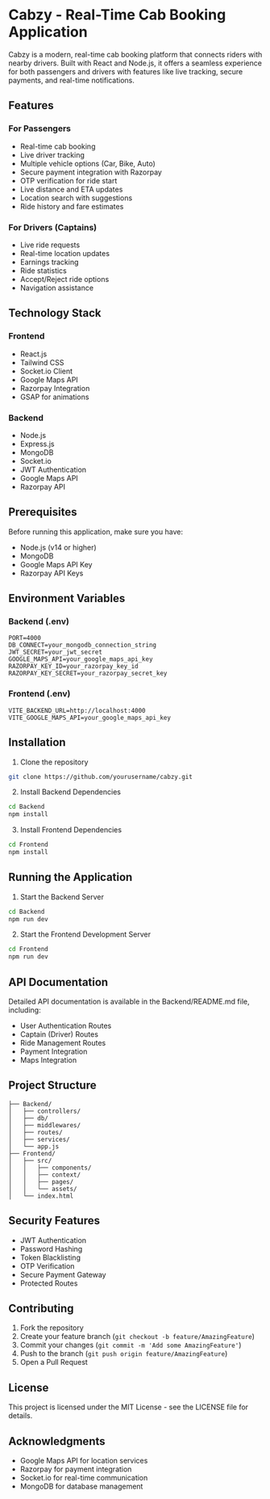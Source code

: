 # Cabzy - Real-Time Cab Booking Application

Cabzy is a modern, real-time cab booking platform that connects riders with nearby drivers. Built with React and Node.js, it offers a seamless experience for both passengers and drivers with features like live tracking, secure payments, and real-time notifications.

## Features

### For Passengers
- Real-time cab booking
- Live driver tracking
- Multiple vehicle options (Car, Bike, Auto)
- Secure payment integration with Razorpay
- OTP verification for ride start
- Live distance and ETA updates
- Location search with suggestions
- Ride history and fare estimates

### For Drivers (Captains)
- Live ride requests
- Real-time location updates
- Earnings tracking
- Ride statistics
- Accept/Reject ride options
- Navigation assistance

## Technology Stack

### Frontend
- React.js
- Tailwind CSS
- Socket.io Client
- Google Maps API
- Razorpay Integration
- GSAP for animations

### Backend
- Node.js
- Express.js
- MongoDB
- Socket.io
- JWT Authentication
- Google Maps API
- Razorpay API

## Prerequisites

Before running this application, make sure you have:

- Node.js (v14 or higher)
- MongoDB
- Google Maps API Key
- Razorpay API Keys

## Environment Variables

### Backend (.env)
```
PORT=4000
DB_CONNECT=your_mongodb_connection_string
JWT_SECRET=your_jwt_secret
GOOGLE_MAPS_API=your_google_maps_api_key
RAZORPAY_KEY_ID=your_razorpay_key_id
RAZORPAY_KEY_SECRET=your_razorpay_secret_key
```

### Frontend (.env)
```
VITE_BACKEND_URL=http://localhost:4000
VITE_GOOGLE_MAPS_API=your_google_maps_api_key
```

## Installation

1. Clone the repository
```bash
git clone https://github.com/yourusername/cabzy.git
```

2. Install Backend Dependencies
```bash
cd Backend
npm install
```

3. Install Frontend Dependencies
```bash
cd Frontend
npm install
```

## Running the Application

1. Start the Backend Server
```bash
cd Backend
npm run dev
```

2. Start the Frontend Development Server
```bash
cd Frontend
npm run dev
```

## API Documentation

Detailed API documentation is available in the Backend/README.md file, including:
- User Authentication Routes
- Captain (Driver) Routes
- Ride Management Routes
- Payment Integration
- Maps Integration

## Project Structure

```
├── Backend/
│   ├── controllers/
│   ├── db/
│   ├── middlewares/
│   ├── routes/
│   ├── services/
│   └── app.js
├── Frontend/
│   ├── src/
│   │   ├── components/
│   │   ├── context/
│   │   ├── pages/
│   │   └── assets/
│   └── index.html
```

## Security Features

- JWT Authentication
- Password Hashing
- Token Blacklisting
- OTP Verification
- Secure Payment Gateway
- Protected Routes

## Contributing

1. Fork the repository
2. Create your feature branch (`git checkout -b feature/AmazingFeature`)
3. Commit your changes (`git commit -m 'Add some AmazingFeature'`)
4. Push to the branch (`git push origin feature/AmazingFeature`)
5. Open a Pull Request

## License

This project is licensed under the MIT License - see the LICENSE file for details.

## Acknowledgments

- Google Maps API for location services
- Razorpay for payment integration
- Socket.io for real-time communication
- MongoDB for database management